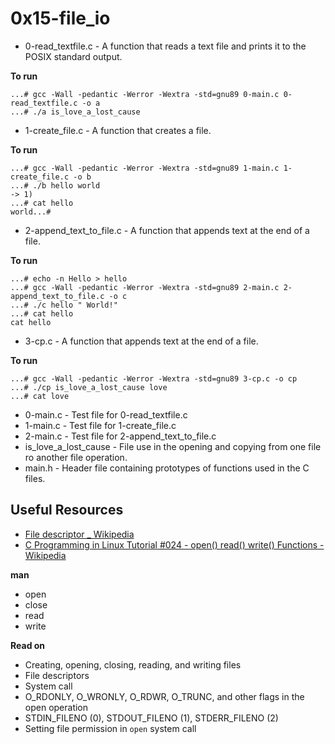 # 0x15-file_io
* 0-read_textfile.c - A function that reads a text file and prints it to the POSIX standard output.

**To run**
```shell
...# gcc -Wall -pedantic -Werror -Wextra -std=gnu89 0-main.c 0-read_textfile.c -o a
...# ./a is_love_a_lost_cause
```

* 1-create_file.c - A function that creates a file.

**To run**
```shell
...# gcc -Wall -pedantic -Werror -Wextra -std=gnu89 1-main.c 1-create_file.c -o b
...# ./b hello world
-> 1)
...# cat hello
world...#
```

* 2-append_text_to_file.c - A function that appends text at the end of a file.

**To run**
```shell
...# echo -n Hello > hello
...# gcc -Wall -pedantic -Werror -Wextra -std=gnu89 2-main.c 2-append_text_to_file.c -o c
...# ./c hello " World!"
...# cat hello
cat hello
```

* 3-cp.c - A function that appends text at the end of a file.

**To run**
```shell
...# gcc -Wall -pedantic -Werror -Wextra -std=gnu89 3-cp.c -o cp
...# ./cp is_love_a_lost_cause love
...# cat love
```

* 0-main.c - Test file for 0-read_textfile.c
* 1-main.c - Test file for 1-create_file.c
* 2-main.c - Test file for 2-append_text_to_file.c
* is_love_a_lost_cause - File use in the opening and copying from one file ro another file operation.
* main.h - Header file containing prototypes of functions used in the C files.
## Useful Resources
* [File descriptor _ Wikipedia](https://en.wikipedia.org/wiki/File_descriptor)
* [C Programming in Linux Tutorial #024 - open() read() write() Functions - Wikipedia](https://youtu.be/dP3N8g7h8gY)

**man**
* open
* close
* read
* write

**Read on**
* Creating, opening, closing, reading, and writing files
* File descriptors
* System call
* O_RDONLY, O_WRONLY, O_RDWR, O_TRUNC, and other flags in the open operation
* STDIN_FILENO (0), STDOUT_FILENO (1), STDERR_FILENO (2)
* Setting file permission in `open` system call
